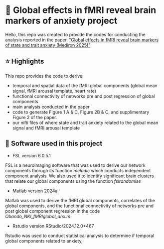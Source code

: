 # :brain: Global effects in fMRI reveal brain markers of anxiety project
Hello, this repo was created to provide the codes for conducting the analysis reported in the paper, ["Global effects in fMRI reveal brain markers of state and trait anxiety (Medirxn 2025)"]([https://www.medrxiv.org/content/10.1101/2025.07.15.25331571v1#:~:text=Results%3A%20We%20observe%20that%20the,tied%20to%20the%20anxious%20experience.])

## ⭐ Highlights
This repo provides the code to derive:
- temporal and spatial data of the fMRI global components (global mean signal, fMRI arousal template, heart rate)
- functional connectivity of networks pre and post regression of global components
- main analysis conducted in the paper
- code to generate Figure 1 A & C, Figure 2B & C, and supplimentary Figure 2 of the paper.
- our nifti files of where state and trait anxiety related to the global mean signal and fMRI arousal template

## 🧭 Software used in this project

- FSL version 6.0.5.1

FSL is a neuroimaging software that was used to derive our network components thorugh its function *melodic* which conducts independent component analysis. We also used it to identify significant brain clusters that relate our global components using the function *fslrandomise*

- Matlab version 2024a

Matlab was used to derive the fMRI global components, correlates of the global components, and the functional connectivity of networks pre and post global component regression in the code *Obando_NKI_fMRIglobal_anx.m*

- Rstudio version RStudio/2024.12.0+467

Rstudio was used to conduct statistical analysis to determine if temporal global components related to anxiety,







